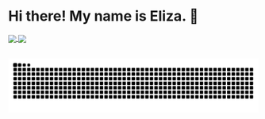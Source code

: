 <!--
**wollieliza/wollieliza** is a ✨ _special_ ✨ repository because its `README.md` (this file) appears on your GitHub profile.

Here are some ideas to get you started:

- 🔭 I’m currently working on ...
- 🌱 I’m currently learning ...
- 👯 I’m looking to collaborate on ...
- 🤔 I’m looking for help with ...
- 💬 Ask me about ...
- 📫 How to reach me: ...
- 😄 Pronouns: ...
- ⚡ Fun fact: ...
-->

<h1> Hi there! My name is Eliza. 👋 </h1>

<div>
  <a href="https://github.com/wollieliza">
  <img height="180em"   align="center" src="https://github-readme-stats.vercel.app/api?username=wollieliza&show_icons=true&theme=chartreuse-dark&include_all_commits=true&count_private=true"/>
  <img height="180em"  align="center" src="https://github-readme-stats.vercel.app/api/top-langs/?username=wollieliza&&layout=compact&hide=shell&theme=chartreuse-dark"/>
</div>
 <br>
<div  align="center"> 
  <a href="https://www.linkedin.com/in/elizawollinger/" target="_blank"><i class="fab fa-linkedin"></i></a> 
  <a href="https://www.behance.net/elizawollinger" target="_blank"><i class="fab fa-behance-square"></i></a> 
  <a href="https://twitter.com/wollieli" target="_blank"><i class="fab fa-twitter-square"></i></a>

 
  ![Snake animation](https://github.com/wollieliza/wollieliza/blob/output/github-contribution-grid-snake.svg)
 
</div>
